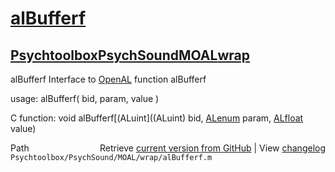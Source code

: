 # [alBufferf](alBufferf)
## [Psychtoolbox](Psychtoolbox)[PsychSound](PsychSound)[MOAL](MOAL)[wrap](wrap)

alBufferf  Interface to [OpenAL](OpenAL) function alBufferf  
  
usage:  alBufferf( bid, param, value )  
  
C function:  void alBufferf[(ALuint]((ALuint) bid, [ALenum](ALenum) param, [ALfloat](ALfloat) value)  




<div class="code_header" style="text-align:right;">
  <span style="float:left;">Path&nbsp;&nbsp;</span> <span class="counter">Retrieve <a href=
  "https://raw.github.com/Psychtoolbox-3/Psychtoolbox-3/beta/Psychtoolbox/PsychSound/MOAL/wrap/alBufferf.m">current version from GitHub</a> | View <a href=
  "https://github.com/Psychtoolbox-3/Psychtoolbox-3/commits/beta/Psychtoolbox/PsychSound/MOAL/wrap/alBufferf.m">changelog</a></span>
</div>
<div class="code">
  <code>Psychtoolbox/PsychSound/MOAL/wrap/alBufferf.m</code>
</div>

